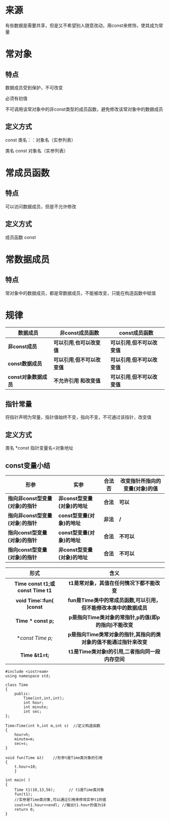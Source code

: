 # 来源

有些数据是需要共享，但是又不希望别人随意改动，用const来修饰，使其成为常量

# 常对象

## 特点

数据成员受到保护，不可改变

必须有初值

不可调用该常对象中的非const类型的成员函数，避免修改该常对象中的数据成员 	

## 定义方式

const 类名：：对象名（实参列表）

类名 const 对象名（实参列表）

# 常成员函数

## 特点

可以访问数据成员，但是不允许修改

## 定义方式

成员函数 const

# 常数据成员

## 特点

常对象中的数据成员，都是常数据成员，不能被改变，只能在构造函数中赋值

# 规律

| **数据成员**          | **非**const成员函数             | **const**成员函数               |
| --------------------- | ------------------------------- | ------------------------------- |
| **非const成员**       | **可以引用**,**也可以改变值**   | **可以引用**,**但不可以改变值** |
| **const数据成员**     | **可以引用**,**但不可以改变值** | **可以引用**,**但不可以改变值** |
| **const对象数据成员** | **不允许引用**  **和改变值**    | **可以引用**,**但不可以改变值** |

## 指针常量

将指针声明为常量，指针值始终不变，指向不变，不可通过该指针，改变值

## 定义方式

类名 *const 指针变量名=对象地址

## const变量小结

| **形参**                              | **实参**                      | **合法否** | **改变指针所指向的变量**(**对象**)**的值** |
| ------------------------------------- | ----------------------------- | ---------- | ------------------------------------------ |
| **指向非const型变量(对象)的指针**     | **非const型变量(对象)的地址** | **合法**   | **可以**                                   |
| **指向非const型变量(对象**)**的指针** | **const型变量(对象)的地址**   | **非法**   | **/**                                      |
| **指向const型变量(对象)的指针**       | **const型变量(对象)的地址**   | **合法**   | **不可以**                                 |
| **指向const型变量(对象)的指针**       | **非const型变量(对象)的地址** | **合法**   | **不可以**                                 |

|               形式                |                             含义                             |
| :-------------------------------: | :----------------------------------------------------------: |
| **Time const t1;或const Time t1** |          **t1是常对象，其值在任何情况下都不能改变**          |
|     **void Time∷fun( )const**     | **fun是Time类中的常成员函数,可以引用，但不能修改本类中的数据成员** |
|        **Time * const p;**        |    **p是指向Time类对象的常指针,p的值(即p的指向)不能改变**    |
|        **const Time *p;**         | **p是指向Time类常对象的指针,其指向的类对象的值不能通过指针来改变** |
|          **Time &t1=t;**          |       **t1是Time类对象t的引用,二者指向同一段内存空间**       |

```
#include <iostream>
using namespace std;

class Time
{
	public:
    	Time(int,int,int);
        int hour;
        int minute;
        int sec;
};

Time∷Time(int h,int m,int s)  //定义构造函数
{
	hour=h;
    minute=m;
    sec=s;
}

void fun(Time &t)    //形参t是Time类对象的引用 
{
	t.hour=18;
	}
    
int main( )
{
	Time t1(10,13,56);      // t1是Time类对象
    fun(t1);                      
    //实参是Time类对象,可以通过引用来修改实参t1的值
    cout<<t1.hour<<endl; //输出t1.hour的值为18
    return 0;
}
```

